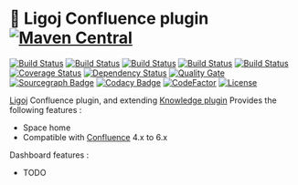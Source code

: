 # :link: Ligoj Confluence plugin [![Maven Central](https://maven-badges.herokuapp.com/maven-central/org.ligoj.plugin/plugin-km-confluence/badge.svg)](https://maven-badges.herokuapp.com/maven-central/org.ligoj.plugin/plugin-km-confluence)

[![Build Status](https://travis-ci.org/ligoj/plugin-km-confluence.svg?branch=master)](https://travis-ci.org/ligoj/plugin-km-confluence)
[![Build Status](https://circleci.com/gh/ligoj/plugin-km-confluence.svg?style=svg)](https://circleci.com/gh/ligoj/plugin-km-confluence)
[![Build Status](https://codeship.com/projects/5c23e6a0-0034-0135-2257-76737245ebb2/status?branch=master)](https://codeship.com/projects/212500)
[![Build Status](https://semaphoreci.com/api/v1/ligoj/plugin-km-confluence/branches/master/shields_badge.svg)](https://semaphoreci.com/ligoj/plugin-km-confluence)
[![Build Status](https://ci.appveyor.com/api/projects/status/rv2eugyjk75ea5xb/branch/master?svg=true)](https://ci.appveyor.com/project/ligoj/plugin-km-confluence/branch/master)
[![Coverage Status](https://coveralls.io/repos/github/ligoj/plugin-km-confluence/badge.svg?branch=master)](https://coveralls.io/github/ligoj/plugin-km-confluence?branch=master)
[![Dependency Status](https://www.versioneye.com/user/projects/58caeda8dcaf9e0041b5b978/badge.svg?style=flat)](https://www.versioneye.com/user/projects/58caeda8dcaf9e0041b5b978)
[![Quality Gate](https://sonarqube.com/api/badges/gate?key=org.ligoj.plugin:plugin-km-confluence)](https://sonarqube.com/dashboard/index/org.ligoj.plugin:plugin-km-confluence)
[![Sourcegraph Badge](https://sourcegraph.com/github.com/ligoj/plugin-km-confluence/-/badge.svg)](https://sourcegraph.com/github.com/ligoj/plugin-km-confluence?badge)
[![Codacy Badge](https://api.codacy.com/project/badge/Grade/fb8a9ec5ff6c47828d8da8e52fb78e08)](https://www.codacy.com/app/ligoj/plugin-km-confluence?utm_source=github.com&amp;utm_medium=referral&amp;utm_content=ligoj/plugin-km-confluence&amp;utm_campaign=Badge_Grade)
[![CodeFactor](https://www.codefactor.io/repository/github/ligoj/plugin-km-confluence/badge)](https://www.codefactor.io/repository/github/ligoj/plugin-km-confluence)
[![License](http://img.shields.io/:license-mit-blue.svg)](http://gus.mit-license.org/)

[Ligoj](https://github.com/ligoj/ligoj) Confluence plugin, and extending [Knowledge plugin](https://github.com/ligoj/plugin-km)
Provides the following features :
- Space home
- Compatible with [Confluence](https://www.atlassian.com/software/confluence) 4.x to 6.x

Dashboard features :
- TODO
